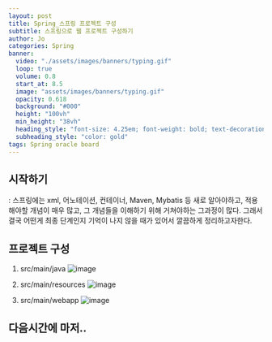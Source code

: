 ```yaml
---
layout: post
title: Spring_스프링 프로젝트 구성
subtitle: 스프링으로 웹 프로젝트 구성하기
author: Jo 
categories: Spring
banner:
  video: "./assets/images/banners/typing.gif"
  loop: true
  volume: 0.8
  start_at: 8.5
  image: "assets/images/banners/typing.gif"
  opacity: 0.618
  background: "#000"
  height: "100vh"
  min_height: "38vh"
  heading_style: "font-size: 4.25em; font-weight: bold; text-decoration: underline"
  subheading_style: "color: gold"
tags: Spring oracle board
---
```


## 시작하기
: 스프링에는 xml, 어노테이션, 컨테이너, Maven, Mybatis 등 새로 알아야하고, 적용해야할 개념이 매우 많고, 
그 개념들을 이해하기 위해 거쳐야하는 그과정이 많다.
그래서 결국 어떤게 최종 단계인지 기억이 나지 않을 때가 있어서 깔끔하게 정리하고자한다.


## 프로젝트 구성
1. src/main/java
![image](https://github.com/CheeseYoung/Cheeseyoung.github.io/assets/132384527/127b5207-cf06-404e-86aa-c3ff5cccae80)

2. src/main/resources
![image](https://github.com/CheeseYoung/Cheeseyoung.github.io/assets/132384527/54a96df4-0266-4c60-a917-57ce6b9df2cb)

3. src/main/webapp
![image](https://github.com/CheeseYoung/Cheeseyoung.github.io/assets/132384527/f8087ec1-6313-4c7f-bcc3-7da59fe8419a)


## 다음시간에 마저..





